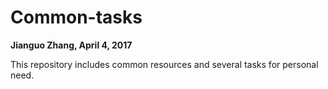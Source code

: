 # Common-tasks
**Jianguo Zhang, April 4, 2017**


This repository includes common resources and several tasks for personal need.
